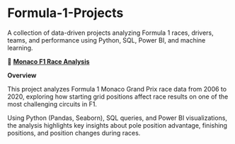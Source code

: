 # Formula-1-Projects
A collection of data-driven projects analyzing Formula 1 races, drivers, teams, and performance using Python, SQL, Power BI, and machine learning.

🏁 **[Monaco F1 Race Analysis](https://github.com/KlarenceKPIs/monaco-f1-race-analysis)**

**Overview**

This project analyzes Formula 1 Monaco Grand Prix race data from 2006 to 2020, exploring how starting grid positions affect race results on one of the most challenging circuits in F1.

Using Python (Pandas, Seaborn), SQL queries, and Power BI visualizations, the analysis highlights key insights about pole position advantage, finishing positions, and position changes during races.
